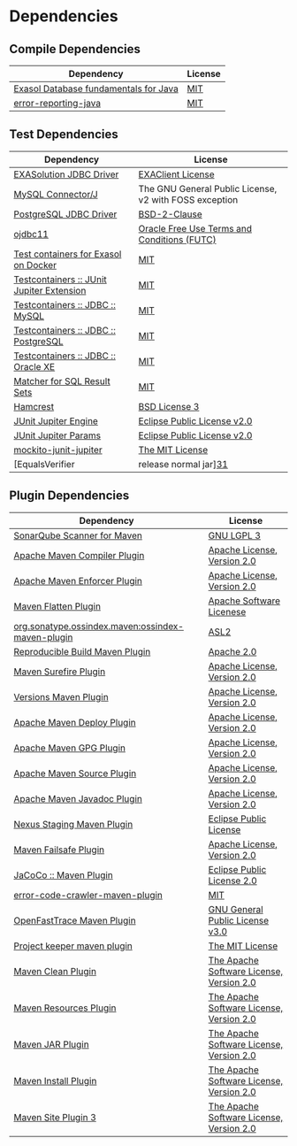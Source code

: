 <!-- @formatter:off -->
# Dependencies

## Compile Dependencies

| Dependency                                 | License  |
| ------------------------------------------ | -------- |
| [Exasol Database fundamentals for Java][0] | [MIT][1] |
| [error-reporting-java][2]                  | [MIT][1] |

## Test Dependencies

| Dependency                                      | License                                                |
| ----------------------------------------------- | ------------------------------------------------------ |
| [EXASolution JDBC Driver][4]                    | [EXAClient License][5]                                 |
| [MySQL Connector/J][6]                          | The GNU General Public License, v2 with FOSS exception |
| [PostgreSQL JDBC Driver][7]                     | [BSD-2-Clause][8]                                      |
| [ojdbc11][9]                                    | [Oracle Free Use Terms and Conditions (FUTC)][10]      |
| [Test containers for Exasol on Docker][11]      | [MIT][1]                                               |
| [Testcontainers :: JUnit Jupiter Extension][13] | [MIT][14]                                              |
| [Testcontainers :: JDBC :: MySQL][13]           | [MIT][14]                                              |
| [Testcontainers :: JDBC :: PostgreSQL][13]      | [MIT][14]                                              |
| [Testcontainers :: JDBC :: Oracle XE][13]       | [MIT][14]                                              |
| [Matcher for SQL Result Sets][21]               | [MIT][1]                                               |
| [Hamcrest][23]                                  | [BSD License 3][24]                                    |
| [JUnit Jupiter Engine][25]                      | [Eclipse Public License v2.0][26]                      |
| [JUnit Jupiter Params][25]                      | [Eclipse Public License v2.0][26]                      |
| [mockito-junit-jupiter][29]                     | [The MIT License][30]                                  |
| [EqualsVerifier | release normal jar][31]       | [Apache License, Version 2.0][32]                      |

## Plugin Dependencies

| Dependency                                              | License                                        |
| ------------------------------------------------------- | ---------------------------------------------- |
| [SonarQube Scanner for Maven][33]                       | [GNU LGPL 3][34]                               |
| [Apache Maven Compiler Plugin][35]                      | [Apache License, Version 2.0][32]              |
| [Apache Maven Enforcer Plugin][37]                      | [Apache License, Version 2.0][32]              |
| [Maven Flatten Plugin][39]                              | [Apache Software Licenese][40]                 |
| [org.sonatype.ossindex.maven:ossindex-maven-plugin][41] | [ASL2][40]                                     |
| [Reproducible Build Maven Plugin][43]                   | [Apache 2.0][40]                               |
| [Maven Surefire Plugin][45]                             | [Apache License, Version 2.0][32]              |
| [Versions Maven Plugin][47]                             | [Apache License, Version 2.0][32]              |
| [Apache Maven Deploy Plugin][49]                        | [Apache License, Version 2.0][32]              |
| [Apache Maven GPG Plugin][51]                           | [Apache License, Version 2.0][32]              |
| [Apache Maven Source Plugin][53]                        | [Apache License, Version 2.0][32]              |
| [Apache Maven Javadoc Plugin][55]                       | [Apache License, Version 2.0][32]              |
| [Nexus Staging Maven Plugin][57]                        | [Eclipse Public License][58]                   |
| [Maven Failsafe Plugin][59]                             | [Apache License, Version 2.0][32]              |
| [JaCoCo :: Maven Plugin][61]                            | [Eclipse Public License 2.0][62]               |
| [error-code-crawler-maven-plugin][63]                   | [MIT][1]                                       |
| [OpenFastTrace Maven Plugin][65]                        | [GNU General Public License v3.0][66]          |
| [Project keeper maven plugin][67]                       | [The MIT License][68]                          |
| [Maven Clean Plugin][69]                                | [The Apache Software License, Version 2.0][40] |
| [Maven Resources Plugin][71]                            | [The Apache Software License, Version 2.0][40] |
| [Maven JAR Plugin][73]                                  | [The Apache Software License, Version 2.0][40] |
| [Maven Install Plugin][75]                              | [The Apache Software License, Version 2.0][40] |
| [Maven Site Plugin 3][77]                               | [The Apache Software License, Version 2.0][40] |

[2]: https://github.com/exasol/error-reporting-java
[40]: http://www.apache.org/licenses/LICENSE-2.0.txt
[45]: https://maven.apache.org/surefire/maven-surefire-plugin/
[5]: https://www.exasol.com/support/secure/attachment/155343/EXASOL_SDK-7.0.11.tar.gz
[8]: https://jdbc.postgresql.org/about/license.html
[69]: http://maven.apache.org/plugins/maven-clean-plugin/
[10]: https://www.oracle.com/downloads/licenses/oracle-free-license.html
[1]: https://opensource.org/licenses/MIT
[29]: https://github.com/mockito/mockito
[39]: https://www.mojohaus.org/flatten-maven-plugin/
[47]: http://www.mojohaus.org/versions-maven-plugin/
[67]: https://github.com/exasol/project-keeper/
[24]: http://opensource.org/licenses/BSD-3-Clause
[35]: https://maven.apache.org/plugins/maven-compiler-plugin/
[65]: https://github.com/itsallcode/openfasttrace-maven-plugin
[62]: https://www.eclipse.org/legal/epl-2.0/
[49]: https://maven.apache.org/plugins/maven-deploy-plugin/
[34]: http://www.gnu.org/licenses/lgpl.txt
[61]: https://www.jacoco.org/jacoco/trunk/doc/maven.html
[30]: https://github.com/mockito/mockito/blob/main/LICENSE
[21]: https://github.com/exasol/hamcrest-resultset-matcher
[43]: http://zlika.github.io/reproducible-build-maven-plugin
[33]: http://sonarsource.github.io/sonar-scanner-maven/
[6]: http://dev.mysql.com/doc/connector-j/en/
[25]: https://junit.org/junit5/
[53]: https://maven.apache.org/plugins/maven-source-plugin/
[23]: http://hamcrest.org/JavaHamcrest/
[71]: http://maven.apache.org/plugins/maven-resources-plugin/
[9]: https://www.oracle.com/database/technologies/maven-central-guide.html
[0]: https://github.com/exasol/db-fundamentals-java
[7]: https://jdbc.postgresql.org
[57]: http://www.sonatype.com/public-parent/nexus-maven-plugins/nexus-staging/nexus-staging-maven-plugin/
[59]: https://maven.apache.org/surefire/maven-failsafe-plugin/
[14]: http://opensource.org/licenses/MIT
[58]: http://www.eclipse.org/legal/epl-v10.html
[11]: https://github.com/exasol/exasol-testcontainers
[68]: https://github.com/exasol/project-keeper/blob/main/LICENSE
[66]: https://www.gnu.org/licenses/gpl-3.0.html
[73]: http://maven.apache.org/plugins/maven-jar-plugin/
[32]: https://www.apache.org/licenses/LICENSE-2.0.txt
[31]: https://www.jqno.nl/equalsverifier
[37]: https://maven.apache.org/enforcer/maven-enforcer-plugin/
[4]: http://www.exasol.com
[26]: https://www.eclipse.org/legal/epl-v20.html
[75]: http://maven.apache.org/plugins/maven-install-plugin/
[41]: https://sonatype.github.io/ossindex-maven/maven-plugin/
[51]: https://maven.apache.org/plugins/maven-gpg-plugin/
[13]: https://testcontainers.org
[77]: http://maven.apache.org/plugins/maven-site-plugin/
[55]: https://maven.apache.org/plugins/maven-javadoc-plugin/
[63]: https://github.com/exasol/error-code-crawler-maven-plugin
